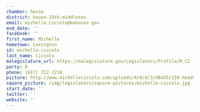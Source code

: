 ```yaml
---
chamber: house
district: house-15th-middlesex
email: michelle.ciccolo@mahouse.gov
end_date: ''
facebook: ''
first_name: Michelle
hometown: Lexington
id: michelle-ciccolo
last_name: Ciccolo
malegislature_url: https://malegislature.gov/Legislators/Profile/M_C2
party: D
phone: (617) 722-2210
picture: http://www.michelleciccolo.com/uploads/4/8/4/3/48435/158-headshot-ciccolo-orig_orig.jpg
square_picture: /img/legislators/square-pictures/michelle-ciccolo.jpg
start_date: ''
twitter: ''
website: ''
---
```

